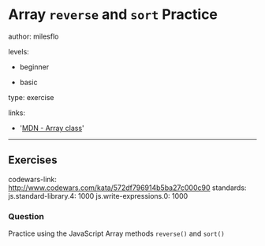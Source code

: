 # Array `reverse` and `sort` Practice
author: milesflo

levels:

  - beginner

  - basic

type: exercise

links:

  - '[MDN - Array class](https://developer.mozilla.org/en-US/docs/Web/JavaScript/Reference/Global_Objects/Array)'


---
## Exercises
codewars-link: http://www.codewars.com/kata/572df796914b5ba27c000c90
standards:
  js.standard-library.4: 1000
  js.write-expressions.0: 1000
### Question
Practice using the JavaScript Array methods `reverse()` and `sort()`
